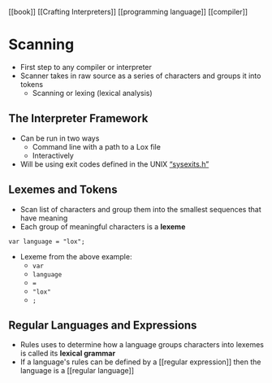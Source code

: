 [[book]] [[Crafting Interpreters]] [[programming language]] [[compiler]]
# Scanning
- First step to any compiler or interpreter
- Scanner takes in raw source as a series of characters and groups it into tokens
	- Scanning or lexing (lexical analysis)
## The Interpreter Framework
- Can be run in two ways
	- Command line with a path to a Lox file
	- Interactively
- Will be using exit codes defined in the UNIX [“sysexits.h”](https://www.freebsd.org/cgi/man.cgi?query=sysexits&apropos=0&sektion=0&manpath=FreeBSD+4.3-RELEASE&format=html)
## Lexemes and Tokens
- Scan list of characters and group them into the smallest  sequences that have meaning
- Each group of meaningful characters is a **lexeme**

```
var language = "lox";
```

- Lexeme from the above example:
	- `var`
	- `language`
	- `=`
	- `"lox"`
	- `;`
## Regular Languages and Expressions
- Rules uses to determine how a language groups characters into lexemes is called its **lexical grammar**
- If a language's rules can be defined by a [[regular expression]] then the language is a [[regular language]]